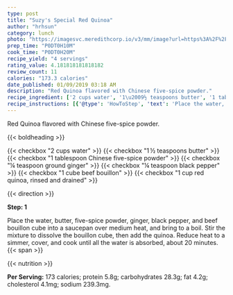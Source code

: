```yaml
---
type: post
title: "Suzy's Special Red Quinoa"
author: "hrhsun"
category: lunch
photo: "https://imagesvc.meredithcorp.io/v3/mm/image?url=https%3A%2F%2Fimages.media-allrecipes.com%2Fuserphotos%2F5678385.jpg"
prep_time: "P0DT0H10M"
cook_time: "P0DT0H20M"
recipe_yield: "4 servings"
rating_value: 4.181818181818182
review_count: 11
calories: "173.3 calories"
date_published: 01/09/2019 03:18 AM
description: "Red Quinoa flavored with Chinese five-spice powder."
recipe_ingredient: ['2 cups water', '1\u2009½ teaspoons butter', '1 tablespoon Chinese five-spice powder', '¼ teaspoon ground ginger', '¼ teaspoon black pepper', '1 cube beef bouillon', '1 cup red quinoa, rinsed and drained']
recipe_instructions: [{'@type': 'HowToStep', 'text': 'Place the water, butter, five-spice powder, ginger, black pepper, and beef bouillon cube into a saucepan over medium heat, and bring to a boil. Stir the mixture to dissolve the bouillon cube, then add the quinoa. Reduce heat to a simmer, cover, and cook until all the water is absorbed, about 20 minutes.\n'}]
---
```


Red Quinoa flavored with Chinese five-spice powder. 

{{< boldheading >}}

{{< checkbox "2 cups water" >}}
{{< checkbox "1 ½ teaspoons butter" >}}
{{< checkbox "1 tablespoon Chinese five-spice powder" >}}
{{< checkbox "¼ teaspoon ground ginger" >}}
{{< checkbox "¼ teaspoon black pepper" >}}
{{< checkbox "1 cube beef bouillon" >}}
{{< checkbox "1 cup red quinoa, rinsed and drained" >}}


{{< direction >}}

**Step: 1**

Place the water, butter, five-spice powder, ginger, black pepper, and beef bouillon cube into a saucepan over medium heat, and bring to a boil. Stir the mixture to dissolve the bouillon cube, then add the quinoa. Reduce heat to a simmer, cover, and cook until all the water is absorbed, about 20 minutes.{{< span >}}

{{< nutrition >}}

**Per Serving:** 173 calories; protein 5.8g; carbohydrates 28.3g; fat 4.2g; cholesterol 4.1mg; sodium 239.3mg.